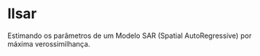 # llsar
Estimando os parâmetros de um Modelo SAR (Spatial AutoRegressive) por máxima verossimilhança.

